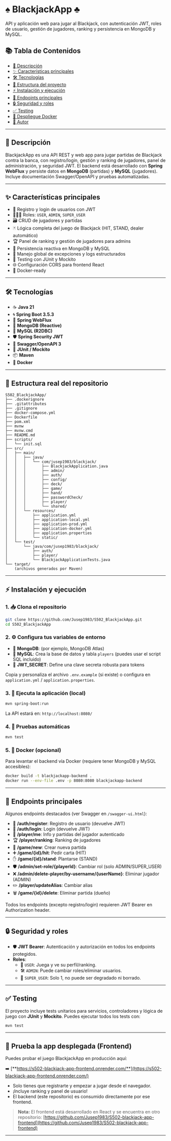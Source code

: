 # ♠️ BlackjackApp ♣️

API y aplicación web para jugar al Blackjack, con autenticación JWT, roles de usuario, gestión de jugadores, ranking y persistencia en MongoDB y MySQL.

## 📚 Tabla de Contenidos

- [📝 Descripción](#descripción)
- [✨ Características principales](#características-principales)
- [🛠️ Tecnologías](#tecnologías)
- [📂 Estructura del proyecto](#estructura-del-proyecto)
- [⚡ Instalación y ejecución](#instalación-y-ejecución)
- [🔗 Endpoints principales](#endpoints-principales)
- [🔒 Seguridad y roles](#seguridad-y-roles)
- [✅ Testing](#testing)
- [🐳 Despliegue Docker](#despliegue-docker)
- [👤 Autor](#autor)

---

## 📝 Descripción

BlackjackApp es una API REST y web app para jugar partidas de Blackjack contra la banca, con registro/login, gestión y ranking de jugadores, panel de administración, y seguridad JWT. El backend está desarrollado con **Spring WebFlux** y persiste datos en **MongoDB** (partidas) y **MySQL** (jugadores). Incluye documentación Swagger/OpenAPI y pruebas automatizadas.

---

## ✨ Características principales

- 🔐 Registro y login de usuarios con JWT
- 🧑‍🤝‍🧑 Roles: `USER`, `ADMIN`, `SUPER_USER`
- 🗃️ CRUD de jugadores y partidas
- 🃏 Lógica completa del juego de Blackjack (HIT, STAND, dealer automático)
- 🏆 Panel de ranking y gestión de jugadores para admins
- 💾 Persistencia reactiva en MongoDB y MySQL
- 🚨 Manejo global de excepciones y logs estructurados
- 🧪 Testing con JUnit y Mockito
- 🌐 Configuración CORS para frontend React
- 🐳 Docker-ready

---

## 🛠️ Tecnologías

- ☕ **Java 21**
- 🌀 **Spring Boot 3.5.3**
- 🌊 **Spring WebFlux**
- 🍃 **MongoDB (Reactive)**
- 🐬 **MySQL (R2DBC)**
- 🛡️ **Spring Security JWT**
- 📖 **Swagger/OpenAPI 3**
- 🧪 **JUnit / Mockito**
- 📦 **Maven**
- 🐳 **Docker**

---

## 📂 Estructura real del repositorio

```
S502_BlackjackApp/
├── .dockerignore
├── .gitattributes
├── .gitignore
├── docker-compose.yml
├── Dockerfile
├── pom.xml
├── mvnw
├── mvnw.cmd
├── README.md
├── scripts/
│   └── init.sql
├── src/
│   ├── main/
│   │   ├── java/
│   │   │   └── com/jusep1983/blackjack/
│   │   │       ├── BlackjackApplication.java
│   │   │       ├── admin/
│   │   │       ├── auth/
│   │   │       ├── config/
│   │   │       ├── deck/
│   │   │       ├── game/
│   │   │       ├── hand/
│   │   │       ├── passwordCheck/
│   │   │       ├── player/
│   │   │       └── shared/
│   │   └── resources/
│   │       ├── application.yml
│   │       ├── application-local.yml
│   │       ├── application-prod.yml
│   │       ├── application-docker.yml
│   │       ├── application.properties
│   │       └── static/
│   └── test/
│       └── java/com/jusep1983/blackjack/
│           ├── auth/
│           ├── player/
│           └── BlackjackApplicationTests.java
└── target/
    (archivos generados por Maven)
```

---

## ⚡ Instalación y ejecución

### 1. 📥 Clona el repositorio

```bash
git clone https://github.com/Jusep1983/S502_BlackjackApp.git
cd S502_BlackjackApp
```

### 2. ⚙️ Configura tus variables de entorno

- 🍃 **MongoDB**: (por ejemplo, MongoDB Atlas)
- 🐬 **MySQL**: Crea la base de datos y tabla `players` (puedes usar el script SQL incluido)
- 🔑 **JWT\_SECRET**: Define una clave secreta robusta para tokens

Copia y personaliza el archivo `.env.example` (si existe) o configura en `application.yml` / `application.properties`.

### 3. 🚀 Ejecuta la aplicación (local)

```bash
mvn spring-boot:run
```

La API estará en: `http://localhost:8080/`

### 4. 🧪 Pruebas automáticas

```bash
mvn test
```

### 5. 🐳 Docker (opcional)

Para levantar el backend vía Docker (requiere tener MongoDB y MySQL accesibles):

```bash
docker build -t blackjackapp-backend .
docker run --env-file .env -p 8080:8080 blackjackapp-backend
```

---

## 🔗 Endpoints principales

Algunos endpoints destacados (ver Swagger en `/swagger-ui.html`):

- 📝 **/auth/register**: Registro de usuario (devuelve JWT)
- 🔑 **/auth/login**: Login (devuelve JWT)
- 👤 **/player/me**: Info y partidas del jugador autenticado
- 🏆 **/player/ranking**: Ranking de jugadores
- 🎲 **/game/new**: Crear nueva partida
- ➕ **/game/{id}/hit**: Pedir carta (HIT)
- ✋ **/game/{id}/stand**: Plantarse (STAND)
- 🛡️ **/admin/set-role/{playerId}**: Cambiar rol (solo ADMIN/SUPER\_USER)
- ❌ **/admin/delete-player/by-username/{userName}**: Eliminar jugador (ADMIN)
- ✏️ **/player/updateAlias**: Cambiar alias
- 🗑️ **/game/{id}/delete**: Eliminar partida (dueño)

Todos los endpoints (excepto registro/login) requieren JWT Bearer en Authorization header.

---

## 🔒 Seguridad y roles

- 🛡️ **JWT Bearer**: Autenticación y autorización en todos los endpoints protegidos.
- **Roles**:
  - 👤 `USER`: Juega y ve su perfil/ranking.
  - 🛠️ `ADMIN`: Puede cambiar roles/eliminar usuarios.
  - 👑 `SUPER_USER`: Solo 1, no puede ser degradado ni borrado.

---

## ✅ Testing

El proyecto incluye tests unitarios para servicios, controladores y lógica de juego con **JUnit** y **Mockito**. Puedes ejecutar todos los tests con:

```bash
mvn test
```

---

## 🚀 Prueba la app desplegada (Frontend)

Puedes probar el juego BlackjackApp en producción aquí:

➡️ [**https://s502-blackjack-app-frontend.onrender.com/**](https://s502-blackjack-app-frontend.onrender.com/)

- Solo tienes que registrarte y empezar a jugar desde el navegador.
- ¡Incluye ranking y panel de usuario!
- El backend (este repositorio) es consumido directamente por ese frontend.

> **Nota:** El frontend está desarrollado en React y se encuentra en otro repositorio: [https://github.com/Jusep1983/S502-blackjack-app-frontend](https://github.com/Jusep1983/S502-blackjack-app-frontend)

---



